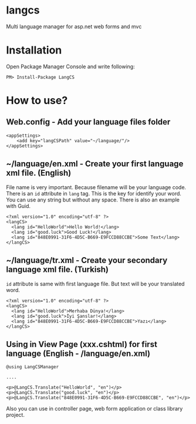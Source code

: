 # langcs
Multi language manager for asp.net web forms and mvc

# Installation

Open Package Manager Console and write following:

```
PM> Install-Package LangCS
```

# How to use?

## Web.config - Add your language files folder

```
<appSettings>
    <add key="langCSPath" value="~/language/"/>
</appSettings>
```

## ~/language/en.xml - Create your first language xml file. (English)

File name is very important. Because filename will be your language code. There is an `id` attribute in `lang` tag. This is the key for identify your word. You can use any string but without any space. There is also an example with Guid.

```
<?xml version="1.0" encoding="utf-8" ?>
<langCS>
  <lang id="HelloWorld">Hello World!</lang>
  <lang id="good.luck">Good Luck!</lang>
  <lang id="848E0991-31F6-4D5C-B669-E9FCCD88CCBE">Some Text</lang>
</langCS>
```

## ~/language/tr.xml - Create your secondary language xml file. (Turkish)

`id` attribute is same with first language file. But text will be your translated word.

```
<?xml version="1.0" encoding="utf-8" ?>
<langCS>
  <lang id="HelloWorld">Merhaba Dünya!</lang>
  <lang id="good.luck">İyi Şanslar!</lang>
  <lang id="848E0991-31F6-4D5C-B669-E9FCCD88CCBE">Yazı</lang>
</langCS>
```

## Using in View Page (xxx.cshtml) for first language (English - /language/en.xml)

```
@using LangCSManager

....

<p>@LangCS.Translate("HelloWorld", "en")</p>
<p>@LangCS.Translate("good.luck", "en")</p>
<p>@LangCS.Translate("848E0991-31F6-4D5C-B669-E9FCCD88CCBE", "en")</p>
```

Also you can use in controller page, web form application or class library project. 
